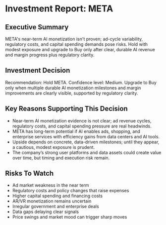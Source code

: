 # Investment Report: META
## Executive Summary
META's near-term AI monetization isn't proven; ad-cycle variability, regulatory costs, and capital spending demands pose risks. Hold with modest exposure and upgrade to Buy only after clear, durable AI revenue and margin progress plus regulatory clarity.
## Investment Decision
Recommendation: Hold META. Confidence level: Medium. Upgrade to Buy only when multiple durable AI monetization milestones and margin improvements are clearly visible, supported by regulatory clarity.
## Key Reasons Supporting This Decision
- Near-term AI monetization evidence is not clear; ad revenue cycles, regulatory costs, and capital spending pressure are real headwinds.
- META has long-term potential if AI enables ads, shopping, and enterprise services with efficiency gains from data centers and AI tools.
- Upside depends on concrete, data-driven milestones; until they appear, a cautious, modest exposure is prudent.
- The company’s strong user platforms and data assets could create value over time, but timing and execution risk remain.
## Risks To Watch
- Ad market weakness in the near term
- Regulatory costs and policy changes that raise expenses
- Higher capital spending and financing costs
- AR/VR monetization remains uncertain
- Irregular government and enterprise deals
- Data gaps delaying clear signals
- Price swings and market mood can trigger sharp moves